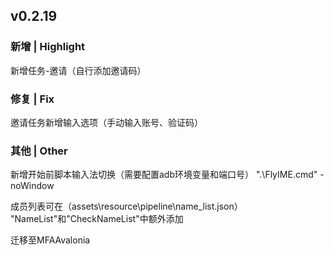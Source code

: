 ## v0.2.19
### 新增 | Highlight

新增任务-邀请（自行添加邀请码）

### 修复 | Fix

邀请任务新增输入选项（手动输入账号、验证码）

### 其他 | Other

新增开始前脚本输入法切换（需要配置adb环境变量和端口号）
".\FlyIME.cmd" -noWindow

成员列表可在（assets\resource\pipeline\name_list.json）
"NameList"和"CheckNameList"中额外添加

迁移至MFAAvalonia
